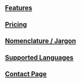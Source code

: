 ## [Features](https://www.personal.ai/features)

## [Pricing](https://www.personal.ai/pricing)

## [Nomenclature / Jargon](https://docs.personal.ai/faqs/faq-nomenclature)  

## [Supported Languages](https://docs.personal.ai/faqs/faq-supported-languages)  

## [Contact Page](https://docs.personal.ai/faqs/faq-contact-us)
